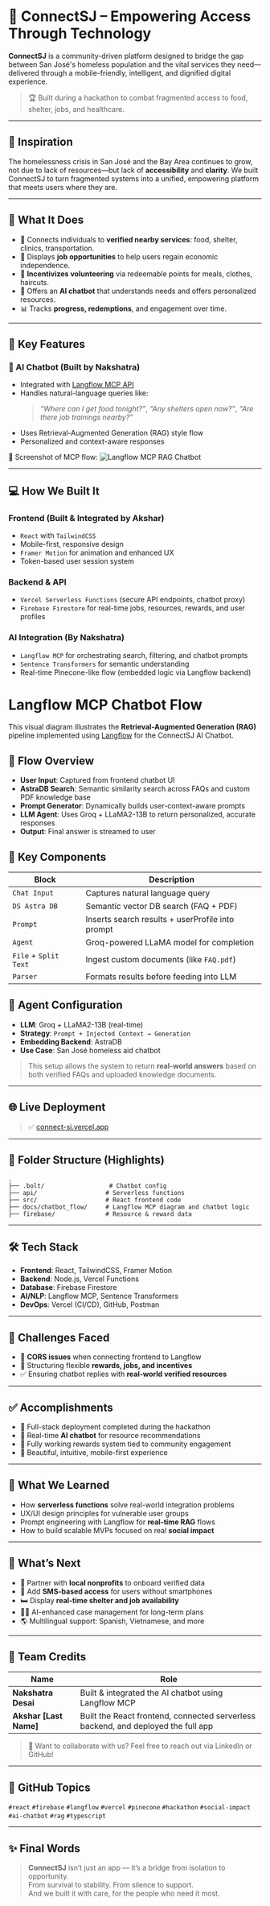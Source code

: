 # 🌉 ConnectSJ – Empowering Access Through Technology

**ConnectSJ** is a community-driven platform designed to bridge the gap between San José's homeless population and the vital services they need—delivered through a mobile-friendly, intelligent, and dignified digital experience.

> 🏆 Built during a hackathon to combat fragmented access to food, shelter, jobs, and healthcare.

---

## 🧠 Inspiration

The homelessness crisis in San José and the Bay Area continues to grow, not due to lack of resources—but lack of **accessibility** and **clarity**. We built ConnectSJ to turn fragmented systems into a unified, empowering platform that meets users where they are.

---

## 🚀 What It Does

- 📍 Connects individuals to **verified nearby services**: food, shelter, clinics, transportation.
- 💼 Displays **job opportunities** to help users regain economic independence.
- 🎁 **Incentivizes volunteering** via redeemable points for meals, clothes, haircuts.
- 🤖 Offers an **AI chatbot** that understands needs and offers personalized resources.
- 📊 Tracks **progress, redemptions**, and engagement over time.

---

## 🧩 Key Features

### 🤖 AI Chatbot (Built by Nakshatra)

- Integrated with [Langflow MCP API](https://github.com/logspace-ai/langflow)  
- Handles natural-language queries like:
  > *“Where can I get food tonight?”*, *“Any shelters open now?”*, *“Are there job trainings nearby?”*
- Uses Retrieval-Augmented Generation (RAG) style flow
- Personalized and context-aware responses

📂 Screenshot of MCP flow:
![Langflow MCP RAG Chatbot](docs/screenshot/langflow_cp_chatbot_flow.png)

---

## 💻 How We Built It

### Frontend (Built & Integrated by Akshar)

- `React` with `TailwindCSS`
- Mobile-first, responsive design
- `Framer Motion` for animation and enhanced UX
- Token-based user session system

### Backend & API

- `Vercel Serverless Functions` (secure API endpoints, chatbot proxy)
- `Firebase Firestore` for real-time jobs, resources, rewards, and user profiles

### AI Integration (By Nakshatra)

- `Langflow MCP` for orchestrating search, filtering, and chatbot prompts  
- `Sentence Transformers` for semantic understanding  
- Real-time Pinecone-like flow (embedded logic via Langflow backend)

# Langflow MCP Chatbot Flow

This visual diagram illustrates the **Retrieval-Augmented Generation (RAG)** pipeline implemented using [Langflow](https://github.com/logspace-ai/langflow) for the ConnectSJ AI Chatbot.

## 🧠 Flow Overview

- **User Input**: Captured from frontend chatbot UI
- **AstraDB Search**: Semantic similarity search across FAQs and custom PDF knowledge base
- **Prompt Generator**: Dynamically builds user-context-aware prompts
- **LLM Agent**: Uses Groq + LLaMA2-13B to return personalized, accurate responses
- **Output**: Final answer is streamed to user

## 🔧 Key Components

| Block | Description |
|-------|-------------|
| `Chat Input` | Captures natural language query |
| `DS Astra DB` | Semantic vector DB search (FAQ + PDF) |
| `Prompt` | Inserts search results + userProfile into prompt |
| `Agent` | Groq-powered LLaMA model for completion |
| `File` + `Split Text` | Ingest custom documents (like `FAQ.pdf`) |
| `Parser` | Formats results before feeding into LLM |

## 🤖 Agent Configuration
- **LLM**: Groq + LLaMA2-13B (real-time)
- **Strategy**: `Prompt + Injected Context → Generation`
- **Embedding Backend**: AstraDB
- **Use Case**: San José homeless aid chatbot

> This setup allows the system to return **real-world answers** based on both verified FAQs and uploaded knowledge documents.
---

## 🌐 Live Deployment

> ✅ [connect-sj.vercel.app](https://connect-sj.vercel.app)

---

## 📁 Folder Structure (Highlights)

```
.
├── .bolt/                  # Chatbot config
├── api/                   # Serverless functions
├── src/                   # React frontend code
├── docs/chatbot_flow/     # Langflow MCP diagram and chatbot logic
├── firebase/              # Resource & reward data
```

---

## 🛠 Tech Stack

- **Frontend**: React, TailwindCSS, Framer Motion  
- **Backend**: Node.js, Vercel Functions  
- **Database**: Firebase Firestore  
- **AI/NLP**: Langflow MCP, Sentence Transformers  
- **DevOps**: Vercel (CI/CD), GitHub, Postman

---

## 🧗 Challenges Faced

- 🛑 **CORS issues** when connecting frontend to Langflow
- 🧱 Structuring flexible **rewards, jobs, and incentives**
- ✅ Ensuring chatbot replies with **real-world verified resources**

---

## ✅ Accomplishments

- 🚀 Full-stack deployment completed during the hackathon  
- 🤖 Real-time **AI chatbot** for resource recommendations  
- 🎁 Fully working rewards system tied to community engagement  
- 📱 Beautiful, intuitive, mobile-first experience  

---

## 🧠 What We Learned

- How **serverless functions** solve real-world integration problems  
- UX/UI design principles for vulnerable user groups  
- Prompt engineering with Langflow for **real-time RAG** flows  
- How to build scalable MVPs focused on real **social impact**

---

## 🔮 What’s Next

- 🤝 Partner with **local nonprofits** to onboard verified data  
- 📲 Add **SMS-based access** for users without smartphones  
- 🛏️ Display **real-time shelter and job availability**  
- 🧑‍⚕️ AI-enhanced case management for long-term plans  
- 🌎 Multilingual support: Spanish, Vietnamese, and more  

---

## 👥 Team Credits

| Name              | Role |
|-------------------|------|
| **Nakshatra Desai** | Built & integrated the AI chatbot using Langflow MCP |
| **Akshar [Last Name]** | Built the React frontend, connected serverless backend, and deployed the full app |

> 🧠 Want to collaborate with us? Feel free to reach out via LinkedIn or GitHub!

---

## 📌 GitHub Topics

`#react` `#firebase` `#langflow` `#vercel` `#pinecone` `#hackathon` `#social-impact` `#ai-chatbot` `#rag` `#typescript`

---

## ✨ Final Words

> **ConnectSJ** isn’t just an app — it’s a bridge from isolation to opportunity.  
> From survival to stability. From silence to support.  
> And we built it with care, for the people who need it most.


